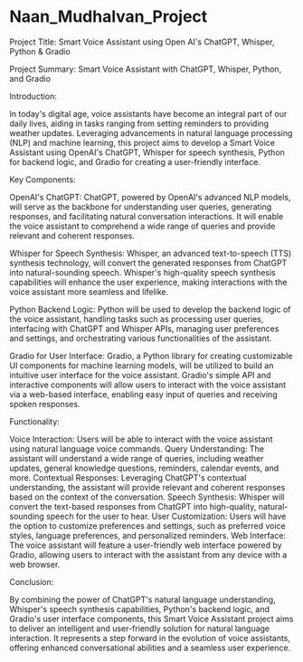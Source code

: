 # Naan_Mudhalvan_Project

Project Title: Smart Voice Assistant using Open AI's ChatGPT, Whisper, Python & Gradio


Project Summary: Smart Voice Assistant with ChatGPT, Whisper, Python, and Gradio

Introduction:

  In today's digital age, voice assistants have become an integral part of our daily lives, aiding in tasks ranging from setting reminders to providing weather updates. Leveraging advancements in natural language processing (NLP) and machine learning, this project aims to develop a Smart Voice Assistant using OpenAI's ChatGPT, Whisper for speech synthesis, Python for backend logic, and Gradio for creating a user-friendly interface.

Key Components:

OpenAI's ChatGPT: ChatGPT, powered by OpenAI's advanced NLP models, will serve as the backbone for understanding user queries, generating responses, and facilitating natural conversation interactions. It will enable the voice assistant to comprehend a wide range of queries and provide relevant and coherent responses.

Whisper for Speech Synthesis: Whisper, an advanced text-to-speech (TTS) synthesis technology, will convert the generated responses from ChatGPT into natural-sounding speech. Whisper's high-quality speech synthesis capabilities will enhance the user experience, making interactions with the voice assistant more seamless and lifelike.

Python Backend Logic: Python will be used to develop the backend logic of the voice assistant, handling tasks such as processing user queries, interfacing with ChatGPT and Whisper APIs, managing user preferences and settings, and orchestrating various functionalities of the assistant.

Gradio for User Interface: Gradio, a Python library for creating customizable UI components for machine learning models, will be utilized to build an intuitive user interface for the voice assistant. Gradio's simple API and interactive components will allow users to interact with the voice assistant via a web-based interface, enabling easy input of queries and receiving spoken responses.

Functionality:

Voice Interaction: Users will be able to interact with the voice assistant using natural language voice commands.
Query Understanding: The assistant will understand a wide range of queries, including weather updates, general knowledge questions, reminders, calendar events, and more.
Contextual Responses: Leveraging ChatGPT's contextual understanding, the assistant will provide relevant and coherent responses based on the context of the conversation.
Speech Synthesis: Whisper will convert the text-based responses from ChatGPT into high-quality, natural-sounding speech for the user to hear.
User Customization: Users will have the option to customize preferences and settings, such as preferred voice styles, language preferences, and personalized reminders.
Web Interface: The voice assistant will feature a user-friendly web interface powered by Gradio, allowing users to interact with the assistant from any device with a web browser.

Conclusion:

By combining the power of ChatGPT's natural language understanding, Whisper's speech synthesis capabilities, Python's backend logic, and Gradio's user interface components, this Smart Voice Assistant project aims to deliver an intelligent and user-friendly solution for natural language interaction. It represents a step forward in the evolution of voice assistants, offering enhanced conversational abilities and a seamless user experience.


